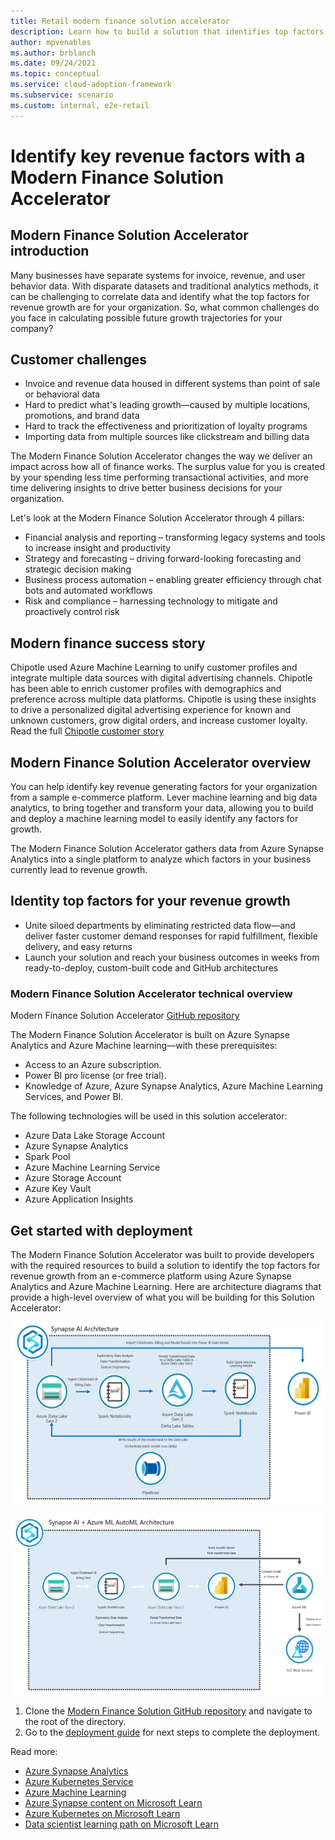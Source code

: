 ```yaml
---
title: Retail modern finance solution accelerator
description: Learn how to build a solution that identifies top factors for revenue growth in your organization
author: mpvenables
ms.author: brblanch
ms.date: 09/24/2021
ms.topic: conceptual
ms.service: cloud-adoption-framework
ms.subservice: scenario
ms.custom: internal, e2e-retail
---
```


# Identify key revenue factors with a Modern Finance Solution Accelerator

## Modern Finance Solution Accelerator introduction

Many businesses have separate systems for invoice, revenue, and user behavior data. With disparate datasets and traditional analytics methods, it can be challenging to correlate data and identify what the top factors for revenue growth are for your organization. So, what common challenges do you face in calculating possible future growth trajectories for your company?

## Customer challenges

- Invoice and revenue data housed in different systems than point of sale or behavioral data
- Hard to predict what's leading growth—caused by multiple locations, promotions, and brand data
- Hard to track the effectiveness and prioritization of loyalty programs
- Importing data from multiple sources like clickstream and billing data

The Modern Finance Solution Accelerator changes the way we deliver an impact across how all of finance works. The surplus value for you is created by your spending less time performing transactional activities, and more time delivering insights to drive better business decisions for your organization.

Let's look at the Modern Finance Solution Accelerator through 4 pillars:

- Financial analysis and reporting – transforming legacy systems and tools to increase insight and productivity
- Strategy and forecasting – driving forward-looking forecasting and strategic decision making
- Business process automation – enabling greater efficiency through chat bots and automated workflows
- Risk and compliance – harnessing technology to mitigate and proactively control risk

## Modern finance success story

Chipotle used Azure Machine Learning to unify customer profiles and integrate multiple data sources with digital advertising channels. Chipotle has been able to enrich customer profiles with demographics and preference across multiple data platforms. Chipotle is using these insights to drive a personalized digital advertising experience for known and unknown customers, grow digital orders, and increase customer loyalty. Read the full [Chipotle customer story](https://customers.microsoft.com/story/849868-chipotle-retailers-dynamics-365)

## Modern Finance Solution Accelerator overview

You can help identify key revenue generating factors for your organization from a sample e-commerce platform. Lever machine learning and big data analytics, to bring together and transform your data, allowing you to build and deploy a machine learning model to easily identify any factors for growth.

The Modern Finance Solution Accelerator gathers data from Azure Synapse Analytics into a single platform to analyze which factors in your business currently lead to revenue growth.

## Identity top factors for your revenue growth

- Unite siloed departments by eliminating restricted data flow—and deliver faster customer demand responses for rapid fulfillment, flexible delivery, and easy returns
- Launch your solution and reach your business outcomes in weeks from ready-to-deploy, custom-built code and GitHub architectures

### Modern Finance Solution Accelerator technical overview

Modern Finance Solution Accelerator [GitHub repository](https://github.com/microsoft/Azure-Synapse-Solution-Accelerator-Financial-Analytics-Customer-Revenue-Growth-Factor)

The Modern Finance Solution Accelerator is built on Azure Synapse Analytics and Azure Machine learning—with these prerequisites:

- Access to an Azure subscription.
- Power BI pro license (or free trial).
- Knowledge of Azure, Azure Synapse Analytics, Azure Machine Learning Services, and Power BI.

The following technologies will be used in this solution accelerator:

- Azure Data Lake Storage Account
- Azure Synapse Analytics
- Spark Pool
- Azure Machine Learning Service
- Azure Storage Account
- Azure Key Vault
- Azure Application Insights

## Get started with deployment

The Modern Finance Solution Accelerator was built to provide developers with the required resources to build a solution to identify the top factors for revenue growth from an e-commerce platform using Azure Synapse Analytics and Azure Machine Learning. Here are architecture diagrams that provide a high-level overview of what you will be building for this Solution Accelerator:

[ ![Azure Synapse AI architecture](./media/synapse-ai-architecture.png) ](./media/synapse-ai-architecture.png#lightbox)

[ ![Azure Synapse AI + Azure ML AutoML architecture](./media/synapse-auto-ml-architecture.png) ](./media/synapse-auto-ml-architecture.png#lightbox)

1. Clone the [Modern Finance Solution GitHub repository](https://github.com/microsoft/Azure-Synapse-Solution-Accelerator-Financial-Analytics-Customer-Revenue-Growth-Factor) and navigate to the root of the directory.
1. Go to the [deployment guide](https://github.com/microsoft/Azure-Synapse-Solution-Accelerator-Financial-Analytics-Customer-Revenue-Growth-Factor/blob/main/Resource_Deployment/README.md) for next steps to complete the deployment.

Read more:

- [Azure Synapse Analytics](/azure/synapse-analytics/)
- [Azure Kubernetes Service](/azure/aks/)
- [Azure Machine Learning](/azure/machine-learning/overview-what-is-azure-ml)
- [Azure Synapse content on Microsoft Learn](/learn/browse/?terms=synapse)
- [Azure Kubernetes on Microsoft Learn](/learn/browse/?terms=kubernetes)
- [Data scientist learning path on Microsoft Learn](/learn/browse/?roles=data-scientist)
